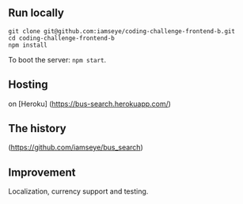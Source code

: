 
## Run locally
```export REACT_APP_X_TOKEN_API='your_secret_busbud_api_access_code'
git clone git@github.com:iamseye/coding-challenge-frontend-b.git
cd coding-challenge-frontend-b
npm install
```
To boot the server: `npm start`.

## Hosting
on [Heroku] (https://bus-search.herokuapp.com/)

## The history
(https://github.com/iamseye/bus_search)

## Improvement
Localization, currency support and testing.
